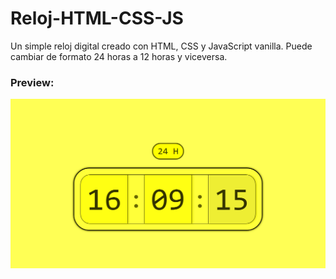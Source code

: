 # Reloj-HTML-CSS-JS
Un simple reloj digital creado con HTML, CSS y JavaScript vanilla.
Puede cambiar de formato 24 horas a 12 horas y viceversa.
### Preview:
![Foto_Captura_Pagina](screen_capture.png)
